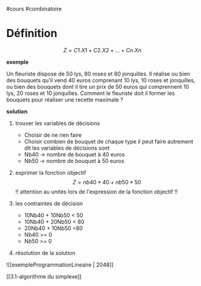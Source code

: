 #cours #combinatoire


# Définition 







$$ Z = C1.X1 + C2.X2 + ... + Cn.Xn $$




**exemple** 

Un fleuriste dispose de 50 lys, 80 roses et 80 jonquilles. Il réalise ou  bien des bouquets  qu'il vend 40 euros comprenant 10 lys, 10 roses et jonquilles, ou bien des bouquets dont il tire un prix de 50 euros qui comprennent 10 lys, 20 roses et 10 jonquilles. Comment le fleuriste doit il former les bouquets pour réaliser une recette maximale ? 


**solution**

1. trouver les variables de décisions
	 - Choisir de ne rien faire
	 - Choisir combien de bouquet de chaque type il peut faire
		autrement dit les variables de décisions sont
	 - Nb40 -> nombre de bouquet à 40 euros
	 - Nb50 -> nombre de bouquet à 50 euros
	   
2. exprimer la fonction objectif  
	 $$Z  = nb40 * 40 + nb50 * 50$$
		!! attention au unités lors de l'expression de la fonction objectif !!

3. les contraintes de décision
	- 10Nb40 + 10Nb50 < 50
	- 10Nb40 + 20Nb50 < 80
	- 20Nb40 + 10Nb50 <80
	- Nb40 >= 0 
	- Nb50 >= 0

4. résolution de la solution
		
		


![[exempleProgrammationLineaire | 2048]]


[[3.1-algorithme du simplexe]]